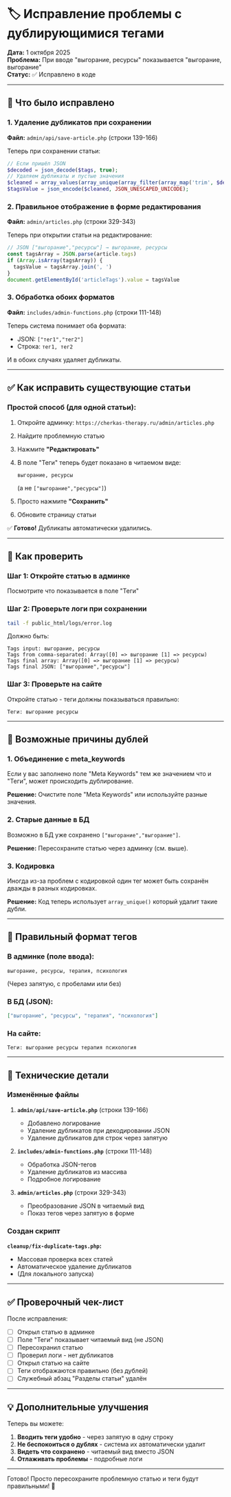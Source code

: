 # 🏷️ Исправление проблемы с дублирующимися тегами

**Дата:** 1 октября 2025  
**Проблема:** При вводе "выгорание, ресурсы" показывается "выгорание, выгорание"  
**Статус:** ✅ Исправлено в коде

---

## 🔧 Что было исправлено

### 1. Удаление дубликатов при сохранении

**Файл:** `admin/api/save-article.php` (строки 139-166)

Теперь при сохранении статьи:

```php
// Если пришёл JSON
$decoded = json_decode($tags, true);
// Удаляем дубликаты и пустые значения
$cleaned = array_values(array_unique(array_filter(array_map('trim', $decoded), fn($v) => $v !== '')));
$tagsValue = json_encode($cleaned, JSON_UNESCAPED_UNICODE);
```

### 2. Правильное отображение в форме редактирования

**Файл:** `admin/articles.php` (строки 329-343)

Теперь при открытии статьи на редактирование:

```javascript
// JSON ["выгорание","ресурсы"] → выгорание, ресурсы
const tagsArray = JSON.parse(article.tags)
if (Array.isArray(tagsArray)) {
  tagsValue = tagsArray.join(', ')
}
document.getElementById('articleTags').value = tagsValue
```

### 3. Обработка обоих форматов

**Файл:** `includes/admin-functions.php` (строки 111-148)

Теперь система понимает оба формата:

- JSON: `["тег1","тег2"]`
- Строка: `тег1, тег2`

И в обоих случаях удаляет дубликаты.

---

## ✅ Как исправить существующие статьи

### Простой способ (для одной статьи):

1. Откройте админку: `https://cherkas-therapy.ru/admin/articles.php`

2. Найдите проблемную статью

3. Нажмите **"Редактировать"**

4. В поле "Теги" теперь будет показано в читаемом виде:

   ```
   выгорание, ресурсы
   ```

   (а не `["выгорание","ресурсы"]`)

5. Просто нажмите **"Сохранить"**

6. Обновите страницу статьи

✅ **Готово!** Дубликаты автоматически удалились.

---

## 🧪 Как проверить

### Шаг 1: Откройте статью в админке

Посмотрите что показывается в поле "Теги"

### Шаг 2: Проверьте логи при сохранении

```bash
tail -f public_html/logs/error.log
```

Должно быть:

```
Tags input: выгорание, ресурсы
Tags from comma-separated: Array([0] => выгорание [1] => ресурсы)
Tags final array: Array([0] => выгорание [1] => ресурсы)
Tags final JSON: ["выгорание","ресурсы"]
```

### Шаг 3: Проверьте на сайте

Откройте статью - теги должны показываться правильно:

```
Теги: выгорание ресурсы
```

---

## 🐛 Возможные причины дублей

### 1. Объединение с meta_keywords

Если у вас заполнено поле "Meta Keywords" тем же значением что и "Теги", может происходить дублирование.

**Решение:** Очистите поле "Meta Keywords" или используйте разные значения.

### 2. Старые данные в БД

Возможно в БД уже сохранено `["выгорание","выгорание"]`.

**Решение:** Пересохраните статью через админку (см. выше).

### 3. Кодировка

Иногда из-за проблем с кодировкой один тег может быть сохранён дважды в разных кодировках.

**Решение:** Код теперь использует `array_unique()` который удалит такие дубли.

---

## 📝 Правильный формат тегов

### В админке (поле ввода):

```
выгорание, ресурсы, терапия, психология
```

(Через запятую, с пробелами или без)

### В БД (JSON):

```json
["выгорание", "ресурсы", "терапия", "психология"]
```

### На сайте:

```
Теги: выгорание ресурсы терапия психология
```

---

## 🔧 Технические детали

### Изменённые файлы

1. **`admin/api/save-article.php`** (строки 139-166)

   - Добавлено логирование
   - Удаление дубликатов при декодировании JSON
   - Удаление дубликатов для строк через запятую

2. **`includes/admin-functions.php`** (строки 111-148)

   - Обработка JSON-тегов
   - Удаление дубликатов из массива
   - Подробное логирование

3. **`admin/articles.php`** (строки 329-343)
   - Преобразование JSON в читаемый вид
   - Показ тегов через запятую в форме

### Создан скрипт

**`cleanup/fix-duplicate-tags.php`:**

- Массовая проверка всех статей
- Автоматическое удаление дубликатов
- (Для локального запуска)

---

## ✅ Проверочный чек-лист

После исправления:

- [ ] Открыл статью в админке
- [ ] Поле "Теги" показывает читаемый вид (не JSON)
- [ ] Пересохранил статью
- [ ] Проверил логи - нет дубликатов
- [ ] Открыл статью на сайте
- [ ] Теги отображаются правильно (без дублей)
- [ ] Служебный абзац "Разделы статьи" удалён

---

## 💡 Дополнительные улучшения

Теперь вы можете:

1. **Вводить теги удобно** - через запятую в одну строку
2. **Не беспокоиться о дублях** - система их автоматически удалит
3. **Видеть что сохранено** - читаемый вид вместо JSON
4. **Отлаживать проблемы** - подробные логи

---

Готово! Просто пересохраните проблемную статью и теги будут правильными! 🎉
